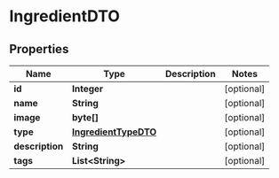 

# IngredientDTO

## Properties

Name | Type | Description | Notes
------------ | ------------- | ------------- | -------------
**id** | **Integer** |  |  [optional]
**name** | **String** |  |  [optional]
**image** | **byte[]** |  |  [optional]
**type** | [**IngredientTypeDTO**](IngredientTypeDTO.md) |  |  [optional]
**description** | **String** |  |  [optional]
**tags** | **List&lt;String&gt;** |  |  [optional]




